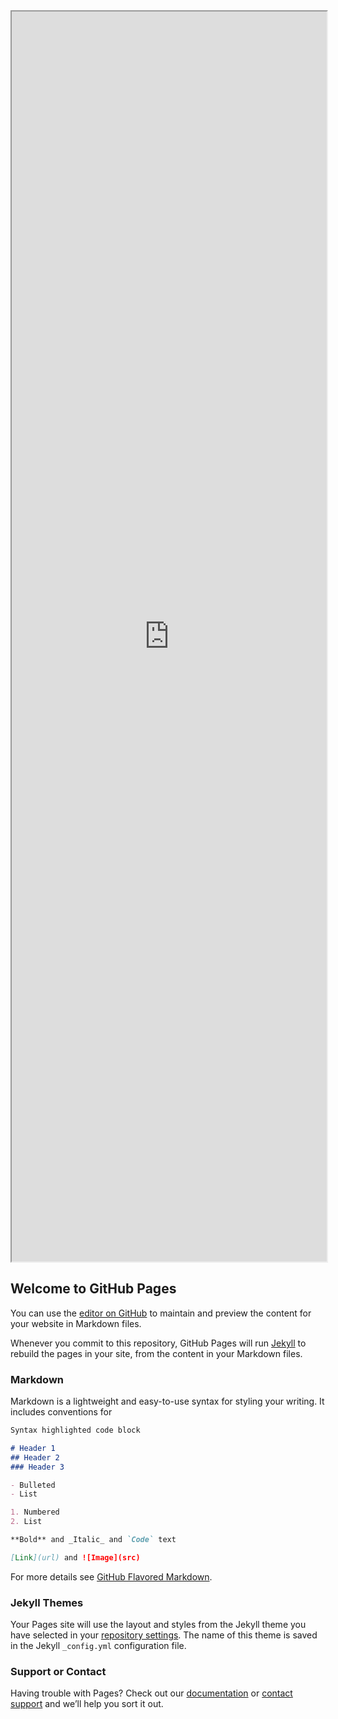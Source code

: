 <iframe src="https://docs.google.com/document/d/e/2PACX-1vQgnvBE0ZZ0uHweifsBQJ9jpb9qspadvYgaGfZYw7iOp4O5C7szEqW_1y9Sa8d69oNzOqn9Ax9DmH-r/pub?embedded=true" height="2000px" width="100%"></iframe>

## Welcome to GitHub Pages

You can use the [editor on GitHub](https://github.com/collectifecocitoyenmontreuil/site/edit/master/README.md) to maintain and preview the content for your website in Markdown files.

Whenever you commit to this repository, GitHub Pages will run [Jekyll](https://jekyllrb.com/) to rebuild the pages in your site, from the content in your Markdown files.

### Markdown

Markdown is a lightweight and easy-to-use syntax for styling your writing. It includes conventions for

```markdown
Syntax highlighted code block

# Header 1
## Header 2
### Header 3

- Bulleted
- List

1. Numbered
2. List

**Bold** and _Italic_ and `Code` text

[Link](url) and ![Image](src)
```

For more details see [GitHub Flavored Markdown](https://guides.github.com/features/mastering-markdown/).

### Jekyll Themes

Your Pages site will use the layout and styles from the Jekyll theme you have selected in your [repository settings](https://github.com/collectifecocitoyenmontreuil/site/settings). The name of this theme is saved in the Jekyll `_config.yml` configuration file.

### Support or Contact

Having trouble with Pages? Check out our [documentation](https://help.github.com/categories/github-pages-basics/) or [contact support](https://github.com/contact) and we’ll help you sort it out.
